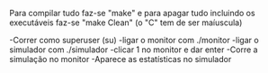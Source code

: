 Para compilar tudo faz-se "make" e para apagar tudo incluindo os executáveis faz-se "make Clean"  (o "C" tem de ser maíuscula) 

-Correr como superuser (su)
-ligar o monitor com ./monitor
-ligar o simulador com ./simulador
-clicar 1 no monitor e dar enter
-Corre a simulação no monitor
-Aparece as estatísticas no simulador